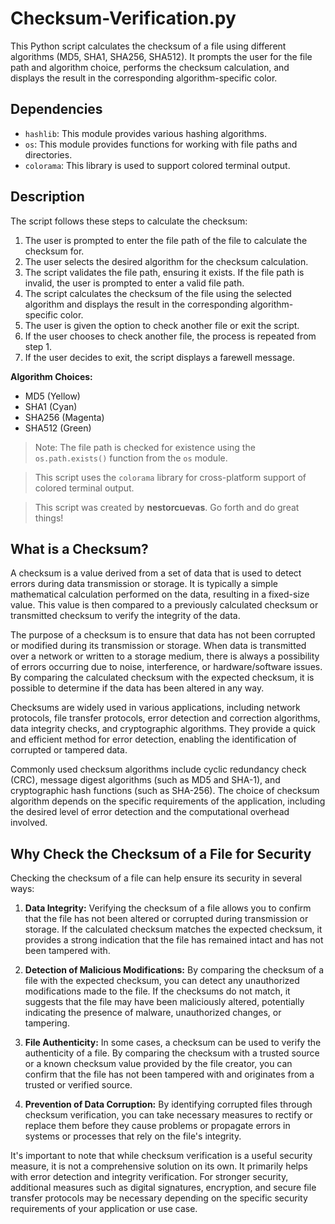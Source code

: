 # Checksum-Verification.py

This Python script calculates the checksum of a file using different algorithms (MD5, SHA1, SHA256, SHA512). It prompts the user for the file path and algorithm choice, performs the checksum calculation, and displays the result in the corresponding algorithm-specific color.

## Dependencies

- `hashlib`: This module provides various hashing algorithms.
- `os`: This module provides functions for working with file paths and directories.
- `colorama`: This library is used to support colored terminal output.

## Description

The script follows these steps to calculate the checksum:

1. The user is prompted to enter the file path of the file to calculate the checksum for.
2. The user selects the desired algorithm for the checksum calculation.
3. The script validates the file path, ensuring it exists. If the file path is invalid, the user is prompted to enter a valid file path.
4. The script calculates the checksum of the file using the selected algorithm and displays the result in the corresponding algorithm-specific color.
5. The user is given the option to check another file or exit the script.
6. If the user chooses to check another file, the process is repeated from step 1.
7. If the user decides to exit, the script displays a farewell message.

**Algorithm Choices:**
- MD5 (Yellow)
- SHA1 (Cyan)
- SHA256 (Magenta)
- SHA512 (Green)

> Note: The file path is checked for existence using the `os.path.exists()` function from the `os` module.

> This script uses the `colorama` library for cross-platform support of colored terminal output.

> This script was created by **nestorcuevas**. Go forth and do great things!

## What is a Checksum?

A checksum is a value derived from a set of data that is used to detect errors during data transmission or storage. It is typically a simple mathematical calculation performed on the data, resulting in a fixed-size value. This value is then compared to a previously calculated checksum or transmitted checksum to verify the integrity of the data.

The purpose of a checksum is to ensure that data has not been corrupted or modified during its transmission or storage. When data is transmitted over a network or written to a storage medium, there is always a possibility of errors occurring due to noise, interference, or hardware/software issues. By comparing the calculated checksum with the expected checksum, it is possible to determine if the data has been altered in any way.

Checksums are widely used in various applications, including network protocols, file transfer protocols, error detection and correction algorithms, data integrity checks, and cryptographic algorithms. They provide a quick and efficient method for error detection, enabling the identification of corrupted or tampered data.

Commonly used checksum algorithms include cyclic redundancy check (CRC), message digest algorithms (such as MD5 and SHA-1), and cryptographic hash functions (such as SHA-256). The choice of checksum algorithm depends on the specific requirements of the application, including the desired level of error detection and the computational overhead involved.

## Why Check the Checksum of a File for Security

Checking the checksum of a file can help ensure its security in several ways:

1. **Data Integrity:** Verifying the checksum of a file allows you to confirm that the file has not been altered or corrupted during transmission or storage. If the calculated checksum matches the expected checksum, it provides a strong indication that the file has remained intact and has not been tampered with.

2. **Detection of Malicious Modifications:** By comparing the checksum of a file with the expected checksum, you can detect any unauthorized modifications made to the file. If the checksums do not match, it suggests that the file may have been maliciously altered, potentially indicating the presence of malware, unauthorized changes, or tampering.

3. **File Authenticity:** In some cases, a checksum can be used to verify the authenticity of a file. By comparing the checksum with a trusted source or a known checksum value provided by the file creator, you can confirm that the file has not been tampered with and originates from a trusted or verified source.

4. **Prevention of Data Corruption:** By identifying corrupted files through checksum verification, you can take necessary measures to rectify or replace them before they cause problems or propagate errors in systems or processes that rely on the file's integrity.

It's important to note that while checksum verification is a useful security measure, it is not a comprehensive solution on its own. It primarily helps with error detection and integrity verification. For stronger security, additional measures such as digital signatures, encryption, and secure file transfer protocols may be necessary depending on the specific security requirements of your application or use case.


